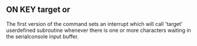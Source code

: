 ## ON KEY target or

The first version of the command sets an interrupt which will call 'target' userdefined subroutine whenever there is one or more characters waiting in the serialconsole input buffer.